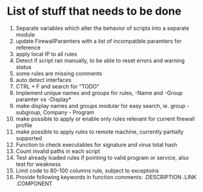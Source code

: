 # List of stuff that needs to be done

1. Separate variables which alter the behavior of scripts into a separate module
2. update FirewallParamters with a list of incompatible paramters for reference
3. apply local IP to all rules
4. Detect if script ran manually, to be able to reset errors and warning status
5. some rules are missing comments
6. auto detect interfaces
7. CTRL + F and search for "TODO"
8. Implement unique names and groups for rules, -Name and -Group paramter vs -Display*
9. make display names and groups modular for easy search, ie. group - subgroup, Company - Program
10. make possible to apply or enable only rules relevant for current firewall profile
11. make possible to apply rules to remote machine, currently partially supported
12. Function to check executables for signature and virus total hash
13. Count invalid paths in each script
15. Test already loaded rules if pointing to valid program or service, also test for weakness
16. Limit code to 80-100 columns rule, subject to exceptoins
17. Provide following keywords in function comments: .DESCRIPTION .LINK .COMPONENT
